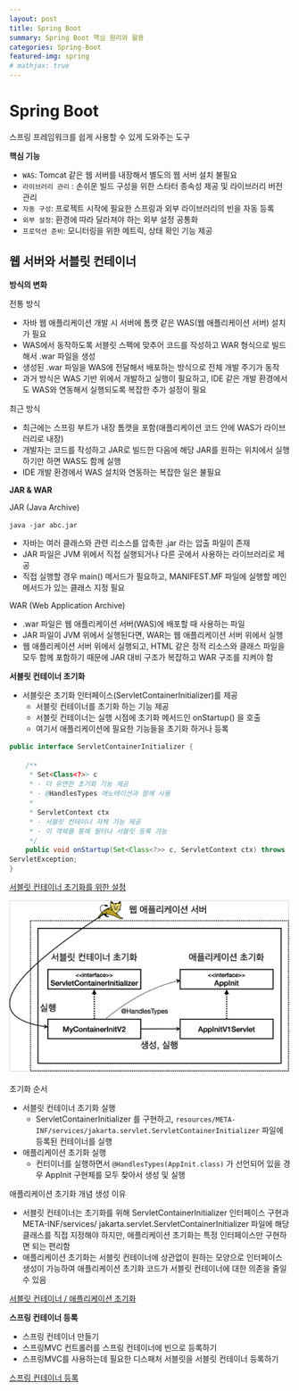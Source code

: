 ```yaml
---
layout: post
title: Spring Boot
summary: Spring Boot 핵심 원리와 활용
categories: Spring-Boot
featured-img: spring
# mathjax: true
---
```


# Spring Boot

스프링 프레임워크를 쉽게 사용할 수 있게 도와주는 도구

**핵심 기능**

- `WAS`: Tomcat 같은 웹 서버를 내장해서 별도의 웹 서버 설치 불필요
- `라이브러리 관리` : 손쉬운 빌드 구성을 위한 스타터 종속성 제공 및 라이브러리 버전 관리
- `자동 구성`: 프로젝트 시작에 필요한 스프링과 외부 라이브러리의 빈을 자동 등록
- `외부 설정`: 환경에 따라 달라져야 하는 외부 설정 공통화
- `프로덕션 준비`: 모니터링을 위한 메트릭, 상태 확인 기능 제공

## 웹 서버와 서블릿 컨테이너

**방식의 변화**

전통 방식

- 자바 웹 애플리케이션 개발 시 서버에 톰캣 같은 WAS(웹 애플리케이션 서버) 설치가 필요
- WAS에서 동작하도록 서블릿 스펙에 맞추어 코드를 작성하고 WAR 형식으로 빌드해서 .war 파일을 생성
- 생성된 .war 파일을 WAS에 전달해서 배포하는 방식으로 전체 개발 주기가 동작
- 과거 방식은 WAS 기반 위에서 개발하고 실행이 필요하고, IDE 같은 개발 환경에서도 WAS와 연동해서 실행되도록 복잡한 추가 설정이 필요

최근 방식

- 최근에는 스프링 부트가 내장 톰캣을 포함(애플리케이션 코드 안에 WAS가 라이브러리로 내장)
- 개발자는 코드를 작성하고 JAR로 빌드한 다음에 해당 JAR를 원하는 위치에서 실행하기만 하면 WAS도 함께 실행
- IDE 개발 환경에서 WAS 설치와 연동하는 복잡한 일은 불필요

**JAR & WAR**

JAR (Java Archive)

`java -jar abc.jar`

- 자바는 여러 클래스와 관련 리소스를 압축한 .jar 라는 압출 파일이 존재
- JAR 파일은 JVM 위에서 직접 실행되거나 다른 곳에서 사용하는 라이브러리로 제공
- 직접 실행할 경우 main() 메서드가 필요하고, MANIFEST.MF 파일에 실행할 메인 메서드가 있는 클래스 지정 필요

WAR (Web Application Archive)

- .war 파일은 웹 애플리케이션 서버(WAS)에 배포할 때 사용하는 파일
- JAR 파일이 JVM 위에서 실행된다면, WAR는 웹 애플리케이션 서버 위에서 실행
- 웹 애플리케이션 서버 위에서 실행되고, HTML 같은 정적 리소스와 클래스 파일을 모두 함께 포함하기 때문에 JAR 대비 구조가 복잡하고 WAR 구조를 지켜야 함

**서블릿 컨테이너 초기화**

- 서블릿은 초기화 인터페이스(ServletContainerInitializer)를 제공
  - 서블릿 컨테이너를 초기화 하는 기능 제공
  - 서블릿 컨테이너는 실행 시점에 초기화 메서드인 onStartup() 을 호출
  - 여기서 애플리케이션에 필요한 기능들을 초기화 하거나 등록

```java
public interface ServletContainerInitializer {

    /**
     * Set<Class<?>> c
     * - 더 유연한 초기화 기능 제공
     * - @HandlesTypes 애노테이션과 함께 사용
     * 
     * ServletContext ctx
     * - 서블릿 컨테이너 자체 기능 제공
     * - 이 객체를 통해 필터나 서블릿 등록 가능
     */
    public void onStartup(Set<Class<?>> c, ServletContext ctx) throws
ServletException;
}
```

[서블릿 컨테이너 초기화를 위한 설정](https://github.com/jihunparkme/Inflearn-Spring-Boot/commit/ac5cd44f85a8a2751ee73d641bf97b33943ffcf4)

![Result](https://github.com/jihunparkme/jihunparkme.github.io/blob/master/post_img/spring-boot/servlet-container.png?raw=true 'Result')


초기화 순서

- 서블릿 컨테이너 초기화 실행
  - ServletContainerInitializer 를 구현하고, `resources/META-INF/services/jakarta.servlet.ServletContainerInitializer` 파일에 등록된 컨테이너를 실행
- 애플리케이션 초기화 실행
  - 컨터이너를 실행하면서 `@HandlesTypes(AppInit.class)` 가 선언되어 있을 경우 AppInit 구현체를 모두 찾아서 생성 및 실행

애플리케이션 초기화 개념 생성 이유

- 서블릿 컨테이너는 초기화를 위해 ServletContainerInitializer 인터페이스 구현과 META-INF/services/
jakarta.servlet.ServletContainerInitializer 파일에 해당 클래스를 직접 지정해야 하지만, 애플리케이션 초기화는 특정 인터페이스만 구현하면 되는 편리함
- 애플리케이션 초기화는 서블릿 컨테이너에 상관없이 원하는 모양으로 인터페이스 생성이 가능하여 애플리케이션 초기화 코드가 서블릿 컨테이너에 대한 의존을 줄일 수 있음

[서블릿 컨테이너 / 애플리케이션 초기화](https://github.com/jihunparkme/Inflearn-Spring-Boot/commit/a64d0c2224db274f839d175ce626add47288c2f3)

**스프링 컨테이너 등록**

- 스프링 컨테이너 만들기
- 스프링MVC 컨트롤러를 스프링 컨테이너에 빈으로 등록하기
- 스프링MVC를 사용하는데 필요한 디스패처 서블릿을 서블릿 컨테이너 등록하기

[스프링 컨테이너 등록](https://github.com/jihunparkme/Inflearn-Spring-Boot/commit/309038cec60f458c80ab06bd86f650b80c3bc515)